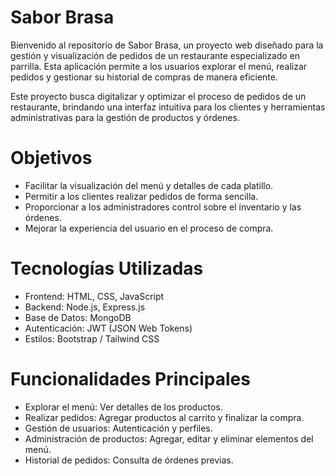 # Sabor Brasa
Bienvenido al repositorio de Sabor Brasa, un proyecto web diseñado para la gestión y visualización de pedidos de un restaurante especializado en parrilla. Esta aplicación permite a los usuarios explorar el menú, realizar pedidos y gestionar su historial de compras de manera eficiente.

Este proyecto busca digitalizar y optimizar el proceso de pedidos de un restaurante, brindando una interfaz intuitiva para los clientes y herramientas administrativas para la gestión de productos y órdenes.

# Objetivos

- Facilitar la visualización del menú y detalles de cada platillo.
- Permitir a los clientes realizar pedidos de forma sencilla.
- Proporcionar a los administradores control sobre el inventario y las órdenes.
- Mejorar la experiencia del usuario en el proceso de compra.

# Tecnologías Utilizadas

- Frontend: HTML, CSS, JavaScript
- Backend: Node.js, Express.js
- Base de Datos: MongoDB
- Autenticación: JWT (JSON Web Tokens)
- Estilos: Bootstrap / Tailwind CSS

# Funcionalidades Principales

- Explorar el menú: Ver detalles de los productos.
- Realizar pedidos: Agregar productos al carrito y finalizar la compra.
- Gestión de usuarios: Autenticación y perfiles.
- Administración de productos: Agregar, editar y eliminar elementos del menú.
- Historial de pedidos: Consulta de órdenes previas.
